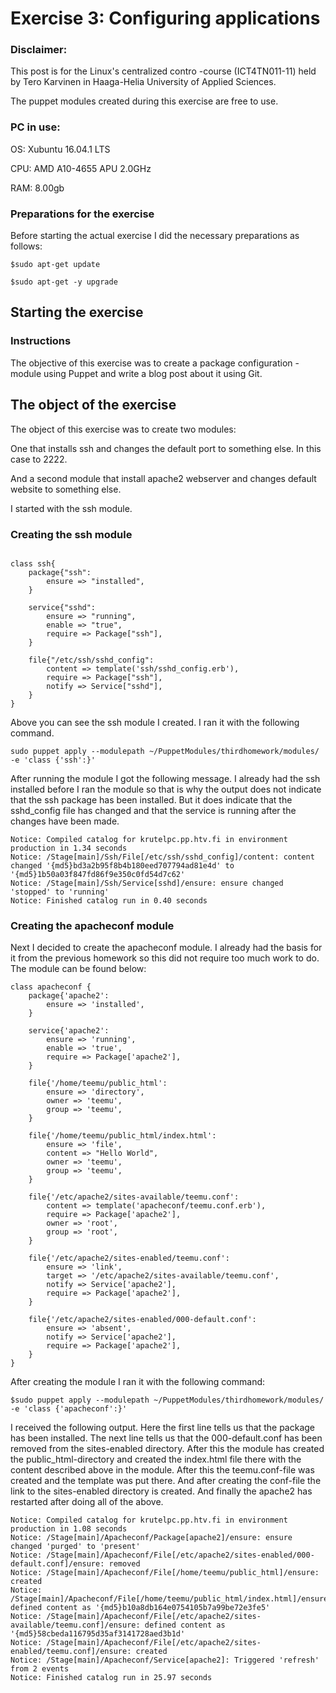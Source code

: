 # Exercise 3: Configuring applications

### Disclaimer:

This post is for the Linux's centralized contro -course (ICT4TN011-11) held by Tero Karvinen in Haaga-Helia University of Applied Sciences.

The puppet modules created during this exercise are free to use.

### PC in use:

OS: Xubuntu 16.04.1 LTS

CPU: AMD A10-4655 APU 2.0GHz

RAM: 8.00gb

### Preparations for the exercise

Before starting the actual exercise I did the necessary preparations as follows:

```
$sudo apt-get update

$sudo apt-get -y upgrade
```
## Starting the exercise

### Instructions

The objective of this exercise was to create a package configuration -module using Puppet and write a blog post about it using Git.

## The object of the exercise

The object of this exercise was to create two modules:

One that installs ssh and changes the default port to something else. In this case to 2222.

And a second module that install apache2 webserver and changes default website to something else.

I started with the ssh module.

### Creating the ssh module

```

class ssh{	
	package{"ssh":
		ensure => "installed",
	}
	
	service{"sshd":
		ensure => "running",
		enable => "true",
		require => Package["ssh"],
	}
	
	file{"/etc/ssh/sshd_config":
		content => template('ssh/sshd_config.erb'),
		require => Package["ssh"],
		notify => Service["sshd"],
	}
}
```
Above you can see the ssh module I created. I ran it with the following command.

```
sudo puppet apply --modulepath ~/PuppetModules/thirdhomework/modules/ -e 'class {'ssh':}'
```
After running the module I got the following message. I already had the ssh installed before I ran the module so that is why the output does not indicate
that the ssh package has been installed. But it does indicate that the sshd_config file has changed and that the service is running after the changes have been made.
```
Notice: Compiled catalog for krutelpc.pp.htv.fi in environment production in 1.34 seconds
Notice: /Stage[main]/Ssh/File[/etc/ssh/sshd_config]/content: content changed '{md5}bd3a2b95f8b4b180eed707794ad81e4d' to '{md5}1b50a03f847fd86f9e350c0fd54d7c62'
Notice: /Stage[main]/Ssh/Service[sshd]/ensure: ensure changed 'stopped' to 'running'
Notice: Finished catalog run in 0.40 seconds
```
### Creating the apacheconf module

Next I decided to create the apacheconf module. I already had the basis for it from the previous homework so this did not require too much work to do. The module can be found below: 

```
class apacheconf {
	package{'apache2':
		ensure => 'installed',
	}

	service{'apache2':
		ensure => 'running',
		enable => 'true',
		require => Package['apache2'],
	}
	
	file{'/home/teemu/public_html':
		ensure => 'directory',
		owner => 'teemu',
		group => 'teemu',
	}
	
	file{'/home/teemu/public_html/index.html':
		ensure => 'file',
		content => "Hello World",
		owner => 'teemu',
		group => 'teemu',
	}

	file{'/etc/apache2/sites-available/teemu.conf':
		content => template('apacheconf/teemu.conf.erb'),
		require => Package['apache2'],
		owner => 'root',
		group => 'root',
	}
	
	file{'/etc/apache2/sites-enabled/teemu.conf':
		ensure => 'link',
		target => '/etc/apache2/sites-available/teemu.conf',
		notify => Service['apache2'],
		require => Package['apache2'],
	}
	
	file{'/etc/apache2/sites-enabled/000-default.conf':
		ensure => 'absent',
		notify => Service['apache2'],
		require => Package['apache2'],
	}
}
```
After creating the module I ran it with the following command:

```
$sudo puppet apply --modulepath ~/PuppetModules/thirdhomework/modules/ -e 'class {'apacheconf':}'
```

I received the following output. Here the first line tells us that the package has been installed. The next line tells us that the 000-default.conf has been removed from the sites-enabled directory. After this the module has created the public_html-directory and created the index.html file there with the content described above in the module.
After this the teemu.conf-file was created and the template was put there. And after creating the conf-file the link to the sites-enabled directory is created. And finally the apache2 has restarted after doing all of the above.

```
Notice: Compiled catalog for krutelpc.pp.htv.fi in environment production in 1.08 seconds
Notice: /Stage[main]/Apacheconf/Package[apache2]/ensure: ensure changed 'purged' to 'present'
Notice: /Stage[main]/Apacheconf/File[/etc/apache2/sites-enabled/000-default.conf]/ensure: removed
Notice: /Stage[main]/Apacheconf/File[/home/teemu/public_html]/ensure: created
Notice: /Stage[main]/Apacheconf/File[/home/teemu/public_html/index.html]/ensure: defined content as '{md5}b10a8db164e0754105b7a99be72e3fe5'
Notice: /Stage[main]/Apacheconf/File[/etc/apache2/sites-available/teemu.conf]/ensure: defined content as '{md5}58cbeda116795d35af3141728aed3b1d'
Notice: /Stage[main]/Apacheconf/File[/etc/apache2/sites-enabled/teemu.conf]/ensure: created
Notice: /Stage[main]/Apacheconf/Service[apache2]: Triggered 'refresh' from 2 events
Notice: Finished catalog run in 25.97 seconds
```
